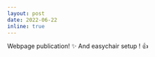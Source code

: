 ```yaml
---
layout: post
date: 2022-06-22 
inline: true
---
```


Webpage publication! :sparkles: And easychair setup !  :+1:
